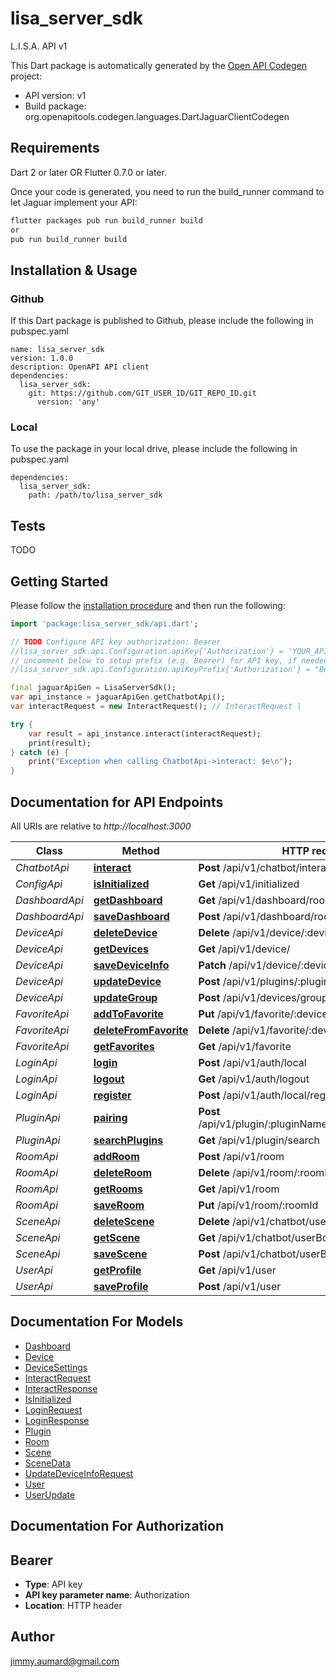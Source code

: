 # lisa_server_sdk
L.I.S.A. API v1

This Dart package is automatically generated by the [Open API Codegen](https://github.com/OpenAPITools/openapi-generator) project:

- API version: v1
- Build package: org.openapitools.codegen.languages.DartJaguarClientCodegen

## Requirements

Dart 2 or later OR Flutter 0.7.0 or later.

Once your code is generated, you need to run the build_runner command to let Jaguar implement your API:

```sh
flutter packages pub run build_runner build
or
pub run build_runner build
```

## Installation & Usage

### Github
If this Dart package is published to Github, please include the following in pubspec.yaml
```
name: lisa_server_sdk
version: 1.0.0
description: OpenAPI API client
dependencies:
  lisa_server_sdk:
    git: https://github.com/GIT_USER_ID/GIT_REPO_ID.git
      version: 'any'
```

### Local
To use the package in your local drive, please include the following in pubspec.yaml
```
dependencies:
  lisa_server_sdk:
    path: /path/to/lisa_server_sdk
```

## Tests

TODO

## Getting Started

Please follow the [installation procedure](#installation--usage) and then run the following:

```dart
import 'package:lisa_server_sdk/api.dart';

// TODO Configure API key authorization: Bearer
//lisa_server_sdk.api.Configuration.apiKey{'Authorization'} = 'YOUR_API_KEY';
// uncomment below to setup prefix (e.g. Bearer) for API key, if needed
//lisa_server_sdk.api.Configuration.apiKeyPrefix{'Authorization'} = "Bearer";

final jaguarApiGen = LisaServerSdk();
var api_instance = jaguarApiGen.getChatbotApi();
var interactRequest = new InteractRequest(); // InteractRequest | 

try {
    var result = api_instance.interact(interactRequest);
    print(result);
} catch (e) {
    print("Exception when calling ChatbotApi->interact: $e\n");
}

```

## Documentation for API Endpoints

All URIs are relative to *http://localhost:3000*

Class | Method | HTTP request | Description
------------ | ------------- | ------------- | -------------
*ChatbotApi* | [**interact**](docs//ChatbotApi.md#interact) | **Post** /api/v1/chatbot/interact | 
*ConfigApi* | [**isInitialized**](docs//ConfigApi.md#isinitialized) | **Get** /api/v1/initialized | 
*DashboardApi* | [**getDashboard**](docs//DashboardApi.md#getdashboard) | **Get** /api/v1/dashboard/room/:roomId | 
*DashboardApi* | [**saveDashboard**](docs//DashboardApi.md#savedashboard) | **Post** /api/v1/dashboard/room/:roomId | 
*DeviceApi* | [**deleteDevice**](docs//DeviceApi.md#deletedevice) | **Delete** /api/v1/device/:deviceId | 
*DeviceApi* | [**getDevices**](docs//DeviceApi.md#getdevices) | **Get** /api/v1/device/ | 
*DeviceApi* | [**saveDeviceInfo**](docs//DeviceApi.md#savedeviceinfo) | **Patch** /api/v1/device/:deviceId | 
*DeviceApi* | [**updateDevice**](docs//DeviceApi.md#updatedevice) | **Post** /api/v1/plugins/:pluginName/:deviceId | 
*DeviceApi* | [**updateGroup**](docs//DeviceApi.md#updategroup) | **Post** /api/v1/devices/group/:roomId/:groupId | 
*FavoriteApi* | [**addToFavorite**](docs//FavoriteApi.md#addtofavorite) | **Put** /api/v1/favorite/:deviceId | 
*FavoriteApi* | [**deleteFromFavorite**](docs//FavoriteApi.md#deletefromfavorite) | **Delete** /api/v1/favorite/:deviceId | 
*FavoriteApi* | [**getFavorites**](docs//FavoriteApi.md#getfavorites) | **Get** /api/v1/favorite | 
*LoginApi* | [**login**](docs//LoginApi.md#login) | **Post** /api/v1/auth/local | 
*LoginApi* | [**logout**](docs//LoginApi.md#logout) | **Get** /api/v1/auth/logout | 
*LoginApi* | [**register**](docs//LoginApi.md#register) | **Post** /api/v1/auth/local/register | 
*PluginApi* | [**pairing**](docs//PluginApi.md#pairing) | **Post** /api/v1/plugin/:pluginName/drivers/:driver/pairing | 
*PluginApi* | [**searchPlugins**](docs//PluginApi.md#searchplugins) | **Get** /api/v1/plugin/search | 
*RoomApi* | [**addRoom**](docs//RoomApi.md#addroom) | **Post** /api/v1/room | 
*RoomApi* | [**deleteRoom**](docs//RoomApi.md#deleteroom) | **Delete** /api/v1/room/:roomId | 
*RoomApi* | [**getRooms**](docs//RoomApi.md#getrooms) | **Get** /api/v1/room | 
*RoomApi* | [**saveRoom**](docs//RoomApi.md#saveroom) | **Put** /api/v1/room/:roomId | 
*SceneApi* | [**deleteScene**](docs//SceneApi.md#deletescene) | **Delete** /api/v1/chatbot/userBot/:scene | 
*SceneApi* | [**getScene**](docs//SceneApi.md#getscene) | **Get** /api/v1/chatbot/userBot | 
*SceneApi* | [**saveScene**](docs//SceneApi.md#savescene) | **Post** /api/v1/chatbot/userBot | 
*UserApi* | [**getProfile**](docs//UserApi.md#getprofile) | **Get** /api/v1/user | 
*UserApi* | [**saveProfile**](docs//UserApi.md#saveprofile) | **Post** /api/v1/user | 


## Documentation For Models

 - [Dashboard](docs//Dashboard.md)
 - [Device](docs//Device.md)
 - [DeviceSettings](docs//DeviceSettings.md)
 - [InteractRequest](docs//InteractRequest.md)
 - [InteractResponse](docs//InteractResponse.md)
 - [IsInitialized](docs//IsInitialized.md)
 - [LoginRequest](docs//LoginRequest.md)
 - [LoginResponse](docs//LoginResponse.md)
 - [Plugin](docs//Plugin.md)
 - [Room](docs//Room.md)
 - [Scene](docs//Scene.md)
 - [SceneData](docs//SceneData.md)
 - [UpdateDeviceInfoRequest](docs//UpdateDeviceInfoRequest.md)
 - [User](docs//User.md)
 - [UserUpdate](docs//UserUpdate.md)


## Documentation For Authorization


## Bearer

- **Type**: API key
- **API key parameter name**: Authorization
- **Location**: HTTP header


## Author

jimmy.aumard@gmail.com


